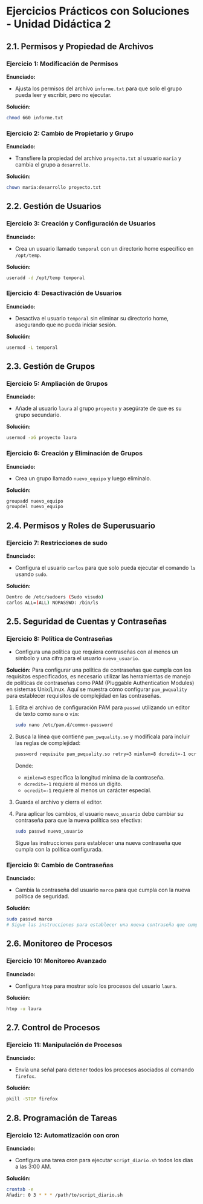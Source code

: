 
# Ejercicios Prácticos con Soluciones - Unidad Didáctica 2

## **2.1. Permisos y Propiedad de Archivos**

### Ejercicio 1: Modificación de Permisos
**Enunciado:**
- Ajusta los permisos del archivo `informe.txt` para que solo el grupo pueda leer y escribir, pero no ejecutar.

**Solución:**
```bash
chmod 660 informe.txt
```

### Ejercicio 2: Cambio de Propietario y Grupo
**Enunciado:**
- Transfiere la propiedad del archivo `proyecto.txt` al usuario `maria` y cambia el grupo a `desarrollo`.

**Solución:**
```bash
chown maria:desarrollo proyecto.txt
```

## **2.2. Gestión de Usuarios**

### Ejercicio 3: Creación y Configuración de Usuarios
**Enunciado:**
- Crea un usuario llamado `temporal` con un directorio home específico en `/opt/temp`.

**Solución:**
```bash
useradd -d /opt/temp temporal
```

### Ejercicio 4: Desactivación de Usuarios
**Enunciado:**
- Desactiva el usuario `temporal` sin eliminar su directorio home, asegurando que no pueda iniciar sesión.

**Solución:**
```bash
usermod -L temporal
```

## **2.3. Gestión de Grupos**

### Ejercicio 5: Ampliación de Grupos
**Enunciado:**
- Añade al usuario `laura` al grupo `proyecto` y asegúrate de que es su grupo secundario.

**Solución:**
```bash
usermod -aG proyecto laura
```

### Ejercicio 6: Creación y Eliminación de Grupos
**Enunciado:**
- Crea un grupo llamado `nuevo_equipo` y luego elimínalo.

**Solución:**
```bash
groupadd nuevo_equipo
groupdel nuevo_equipo
```

## **2.4. Permisos y Roles de Superusuario**

### Ejercicio 7: Restricciones de sudo
**Enunciado:**
- Configura el usuario `carlos` para que solo pueda ejecutar el comando `ls` usando `sudo`.

**Solución:**
```bash
Dentro de /etc/sudoers (Sudo visudo)
carlos ALL=(ALL) NOPASSWD: /bin/ls 
```

## **2.5. Seguridad de Cuentas y Contraseñas**


### Ejercicio 8: Política de Contraseñas
- Configura una política que requiera contraseñas con al menos un símbolo y una cifra para el usuario `nuevo_usuario`.

**Solución:**
Para configurar una política de contraseñas que cumpla con los requisitos especificados, es necesario utilizar las herramientas de manejo de políticas de contraseñas como PAM (Pluggable Authentication Modules) en sistemas Unix/Linux. Aquí se muestra cómo configurar `pam_pwquality` para establecer requisitos de complejidad en las contraseñas.

1. Edita el archivo de configuración PAM para `passwd` utilizando un editor de texto como `nano` o `vim`:
   ```bash
   sudo nano /etc/pam.d/common-password
   ```

2. Busca la línea que contiene `pam_pwquality.so` y modifícala para incluir las reglas de complejidad:
   ```bash
   password requisite pam_pwquality.so retry=3 minlen=8 dcredit=-1 ocredit=-1
   ```

   Donde:
   - `minlen=8` especifica la longitud mínima de la contraseña.
   - `dcredit=-1` requiere al menos un dígito.
   - `ocredit=-1` requiere al menos un carácter especial.

3. Guarda el archivo y cierra el editor.
4. Para aplicar los cambios, el usuario `nuevo_usuario` debe cambiar su contraseña para que la nueva política sea efectiva:
   ```bash
   sudo passwd nuevo_usuario
   ```

   Sigue las instrucciones para establecer una nueva contraseña que cumpla con la política configurada.


### Ejercicio 9: Cambio de Contraseñas
**Enunciado:**
- Cambia la contraseña del usuario `marco` para que cumpla con la nueva política de seguridad.

**Solución:**
```bash
sudo passwd marco
# Sigue las instrucciones para establecer una nueva contraseña que cumpla con la política de seguridad.
```


## **2.6. Monitoreo de Procesos**

### Ejercicio 10: Monitoreo Avanzado
**Enunciado:**
- Configura `htop` para mostrar solo los procesos del usuario `laura`.

**Solución:**
```bash
htop -u laura
```

## **2.7. Control de Procesos**

### Ejercicio 11: Manipulación de Procesos
**Enunciado:**
- Envía una señal para detener todos los procesos asociados al comando `firefox`.

**Solución:**
```bash
pkill -STOP firefox
```


## **2.8. Programación de Tareas**

### Ejercicio 12: Automatización con cron
**Enunciado:**
- Configura una tarea cron para ejecutar `script_diario.sh` todos los días a las 3:00 AM.

**Solución:**
```bash
crontab -e 
Añadir: 0 3 * * * /path/to/script_diario.sh
```

